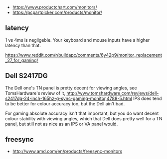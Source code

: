 - https://www.productchart.com/monitors/
- https://pcpartpicker.com/products/monitor/

## latency

1 vs 4ms is negligeble. Your keyboard and mouse inputs have a higher latency than that.

https://www.reddit.com/r/buildapc/comments/6y42p9/monitor_replacement_27_for_gaming/

## Dell S2417DG

The Dell one's TN panel is pretty decent for viewing angles, see TomsHardware's review of it, http://www.tomshardware.com/reviews/dell-s2417dg-24-inch-165hz-g-sync-gaming-monitor,4788-5.html
IPS does tend to be better for colour accuracy too, but the Dell ain't bad.

For gaming absolute accuracy isn't that important, but you do want decent colour stability with viewing angles, which that Dell does pretty well for a TN panel, but still not as nice as an IPS or VA panel would.

## freesync

- http://www.amd.com/en/products/freesync-monitors